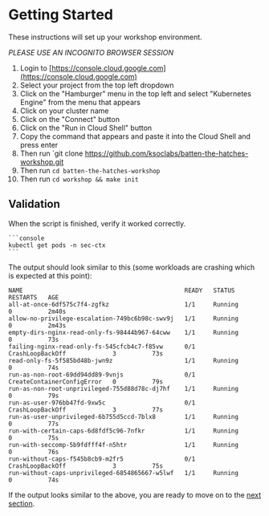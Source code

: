 # Getting Started

These instructions will set up your workshop environment. 

*PLEASE USE AN INCOGNITO BROWSER SESSION*

1. Login to [https://console.cloud.google.com](https://console.cloud.google.com)
2. Select your project from the top left dropdown
3. Click on the "Hamburger" menu in the top left and select "Kubernetes Engine" from the menu that appears
4. Click on your cluster name
5. Click on the "Connect" button
6. Click on the "Run in Cloud Shell" button
7. Copy the command that appears and paste it into the Cloud Shell and press enter
8. Then run `git clone https://github.com/ksoclabs/batten-the-hatches-workshop.git
9. Then run `cd batten-the-hatches-workshop`
10. Then run `cd workshop && make init`

## Validation

When the script is finished, verify it worked correctly.

    ```console
    kubectl get pods -n sec-ctx
    ```

The output should look similar to this (some workloads are crashing which is expected at this point):

```
NAME                                             READY   STATUS                       RESTARTS   AGE
all-at-once-6df575c7f4-zgfkz                     1/1     Running                      0          2m40s
allow-no-privilege-escalation-749bc6b98c-swv9j   1/1     Running                      0          2m43s
empty-dirs-nginx-read-only-fs-98444b967-64cww    1/1     Running                      0          73s
failing-nginx-read-only-fs-545cfcb4c7-f85vw      0/1     CrashLoopBackOff             3          73s
read-only-fs-5f585bd48b-jwn9z                    1/1     Running                      0          74s
run-as-non-root-69dd94dd89-9vnjs                 0/1     CreateContainerConfigError   0          79s
run-as-non-root-unprivileged-755d88d78c-dj7hf    1/1     Running                      0          79s
run-as-user-976bb47fd-9xw5c                      0/1     CrashLoopBackOff             3          77s
run-as-user-unprivileged-6b755d5ccd-7blx8        1/1     Running                      0          77s
run-with-certain-caps-6d8fdf5c96-7nfkr           1/1     Running                      0          75s
run-with-seccomp-5b9fdfff4f-n5htr                1/1     Running                      0          76s
run-without-caps-f545b8cb9-m2fr5                 0/1     CrashLoopBackOff             3          75s
run-without-caps-unprivileged-6854865667-w5lwf   1/1     Running                      0          74s
```

If the output looks similar to the above, you are ready to move on to the [next section](1-inventory.md).